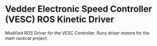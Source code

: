# Vedder Electronic Speed Controller (VESC) ROS Kinetic Driver

Modified ROS Driver for the VESC Controller. Runs driver motors for the main racecar project.